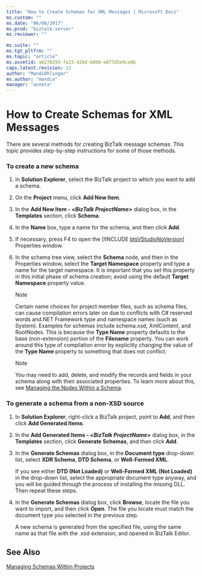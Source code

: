 ```yaml
---
title: "How to Create Schemas for XML Messages | Microsoft Docs"
ms.custom: ""
ms.date: "06/08/2017"
ms.prod: "biztalk-server"
ms.reviewer: ""

ms.suite: ""
ms.tgt_pltfrm: ""
ms.topic: "article"
ms.assetid: a0270293-fe23-42bd-b090-e877d5e9ce0b
caps.latest.revision: 12
author: "MandiOhlinger"
ms.author: "mandia"
manager: "anneta"
---
```

# How to Create Schemas for XML Messages
There are several methods for creating BizTalk message schemas. This topic provides step-by-step instructions for some of those methods.  
  
### To create a new schema  
  
1. In **Solution Explorer**, select the BizTalk project to which you want to add a schema.  
  
2. On the **Project** menu, click **Add New Item**.  
  
3. In the **Add New Item - \<*BizTalk ProjectName*\>** dialog box, in the **Templates** section, click **Schema**.  
  
4. In the **Name** box, type a name for the schema, and then click **Add**.  
  
5. If necessary, press F4 to open the [!INCLUDE [btsVStudioNoVersion](../includes/btsvstudionoversion-md.md)] Properties window.  
  
6. In the schema tree view, select the **Schema** node, and then in the Properties window, select the **Target Namespace** property and type a name for the target namespace. It is important that you set this property in this initial phase of schema creation; avoid using the default **Target Namespace** property value.  
  
   > [!NOTE]
   >  Certain name choices for project member files, such as schema files, can cause compilation errors later on due to conflicts with C# reserved words and.NET Framework type and namespace names (such as System). Examples for schemas include schema.xsd, XmlContent, and RootNodes. This is because the **Type Name** property defaults to the base (non-extension) portion of the  **Filename** property. You can work around this type of compilation error by explicitly changing the value of the **Type Name** property to something that does not conflict.  
  
   > [!NOTE]
   >  You may need to add, delete, and modify the records and fields in your schema along with their associated properties. To learn more about this, see [Managing the Nodes Within a Schema](../core/managing-the-nodes-within-a-schema.md).  
  
### To generate a schema from a non-XSD source  
  
1.  In **Solution Explorer**, right-click a BizTalk project, point to **Add**, and then click **Add Generated Items**.  
  
2.  In the **Add Generated Items - \<*BizTalk ProjectName*\>** dialog box, in the **Templates** section, click **Generate Schemas**, and then click **Add**.  
  
3.  In the **Generate Schemas** dialog box, in the **Document type** drop-down list, select **XDR Schema**, **DTD Schema**, or **Well-Formed XML**.  
  
     If you see either **DTD (Not Loaded)** or **Well-Formed XML (Not Loaded)** in the drop-down list, select the appropriate document type anyway, and you will be guided through the process of installing the missing DLL. Then repeat these steps.  
  
4.  In the **Generate Schemas** dialog box, click **Browse**, locate the file you want to import, and then click **Open**. The file you locate must match the document type you selected in the previous step.  
  
     A new schema is generated from the specified file, using the same name as that file with the .xsd extension, and opened in BizTalk Editor.  
  
## See Also  
 [Managing Schemas Within Projects](../core/managing-schemas-within-projects.md)